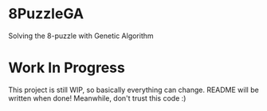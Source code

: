 # 8PuzzleGA
Solving the 8-puzzle with Genetic Algorithm

# Work In Progress
This project is still WIP, so basically everything can change. README will be written when done!
Meanwhile, don't trust this code :)
